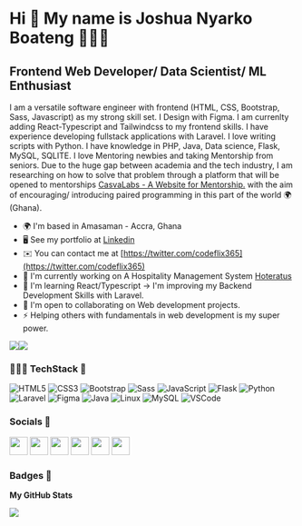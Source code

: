 Hi 👋 My name is Joshua Nyarko Boateng 👨🏾‍💻
==========================================

Frontend Web Developer/ Data Scientist/ ML Enthusiast
-----------------------------------------------------

I am a versatile software engineer with frontend (HTML, CSS, Bootstrap, Sass, Javascript) as my strong skill set. I Design with Figma. I am currenlty adding React-Typescript and Tailwindcss to my frontend skills. I have experience developing fullstack applications with Laravel. I love writing scripts with Python. I have knowledge in PHP, Java, Data science, Flask, MySQL, SQLITE. I love Mentoring newbies and taking Mentorship from seniors. Due to the huge gap between academia and the tech industry, 
I am researching on how to solve that problem through a platform that will be opened to mentorships [CasvaLabs - A Website for Mentorship.](http://github.com/josh-boat365/casvalabs) with the aim of encouraging/ introducing paired programming in this part of the world 🌍(Ghana).

* 🌍  I'm based in Amasaman - Accra, Ghana
* 🖥️  See my portfolio at [Linkedin](http://linkedin.com/in/josh-boat)
* ✉️  You can contact me at [https://twitter.com/codeflix365](https://twitter.com/codeflix365)
* 🚀  I'm currently working on A Hospitality Management System [Hoteratus](https://csa.trypid.com/)
* 🧠  I'm learning React/Typescript -> I'm improving my Backend Development Skills with Laravel.
* 🤝  I'm open to collaborating on Web development projects.
* ⚡  Helping others with fundamentals in web development is my super power.

<a href="https://x.com/codeflix365" target="_blank" rel="noreferrer"><img
src="https://img.shields.io/twitter/follow/codeflix365?logo=twitter&style=for-the-badge&color=facc15&labelColor=1c1917"
/></a><a href="https://www.github.com/josh-boat365" target="_blank" rel="noreferrer"><img
src="https://img.shields.io/github/followers/josh-boat365?logo=github&style=for-the-badge&color=facc15&labelColor=1c1917" /></a>

### 👨🏾‍💻 TechStack 🚀

![HTML5](https://img.shields.io/badge/html5-%23E34F26.svg?style=for-the-badge&logo=html5&logoColor=white)
![CSS3](https://img.shields.io/badge/css3-%231572B6.svg?style=for-the-badge&logo=css3&logoColor=white)
![Bootstrap](https://img.shields.io/badge/bootstrap-%23563D7C.svg?style=for-the-badge&logo=bootstrap&logoColor=white)
![Sass](https://img.shields.io/badge/sass-%2338B2AC.svg?style=for-the-badge&logo=sass&logoColor=white)
![JavaScript](https://img.shields.io/badge/javascript-%23323330.svg?style=for-the-badge&logo=javascript&logoColor=%23F7DF1E)
![Flask](https://img.shields.io/badge/flask-%2320232a.svg?style=for-the-badge&logo=flask&logoColor=%2361DAFB)
![Python](https://img.shields.io/badge/python-%23593d88.svg?style=for-the-badge&logo=python&logoColor=white)
![Laravel](https://img.shields.io/badge/laravel-%23404d59.svg?style=for-the-badge&logo=laravel&logoColor=%2361DAFB)
![Figma](https://img.shields.io/badge/figma-6DA55F?style=for-the-badge&logo=node.js&logoColor=white)
![Java](https://img.shields.io/badge/java-%23ED8B00.svg?style=for-the-badge&logo=java&logoColor=white)
![Linux](https://img.shields.io/badge/Linux-FCC624?style=for-the-badge&logo=linux&logoColor=black)
![MySQL](https://img.shields.io/badge/MySQL-%23563D7C.svg?style=for-the-badge&logo=mysql&logoColor=white)
![VSCode](https://img.shields.io/badge/vscode-%23563D7C.svg?style=for-the-badge&logo=vscode&logoColor=green)

### Socials 📣

<p align="left"> <a href="https://www.github.com/josh-boat365" target="_blank" rel="noreferrer"><img src="https://raw.githubusercontent.com/danielcranney/readme-generator/main/public/icons/socials/github.svg" width="32" height="32" /></a> <a href="http://www.instagram.com/codeflix365" target="_blank" rel="noreferrer"><img src="https://raw.githubusercontent.com/danielcranney/readme-generator/main/public/icons/socials/instagram.svg" width="32" height="32" /></a> <a href="https://www.linkedin.com/in/josh-boat" target="_blank" rel="noreferrer"><img src="https://raw.githubusercontent.com/danielcranney/readme-generator/main/public/icons/socials/linkedin.svg" width="32" height="32" /></a> <a href="https://www.stackoverflow.com/users/13979990/joshua-nyarko-boateng" target="_blank" rel="noreferrer"><img src="https://raw.githubusercontent.com/danielcranney/readme-generator/main/public/icons/socials/stackoverflow.svg" width="32" height="32" /></a> <a href="https://www.twitter.com/codeflix365" target="_blank" rel="noreferrer"><img src="https://raw.githubusercontent.com/danielcranney/readme-generator/main/public/icons/socials/twitter.svg" width="32" height="32" /></a> <a href="https://www.youtube.com/c/JoshuaNyarkoBoatengCPSC" target="_blank" rel="noreferrer"><img src="https://raw.githubusercontent.com/danielcranney/readme-generator/main/public/icons/socials/youtube.svg" width="32" height="32" /></a></p>

### Badges 🌟

<b>My GitHub Stats</b>



<a href="http://www.github.com/josh-boat365"><img src="https://github-readme-streak-stats.herokuapp.com/?user=josh-boat365&stroke=ffffff&background=1c1917&ring=a855f7&fire=a855f7&currStreakNum=ffffff&currStreakLabel=a855f7&sideNums=ffffff&sideLabels=ffffff&dates=ffffff&hide_border=true" /></a>




